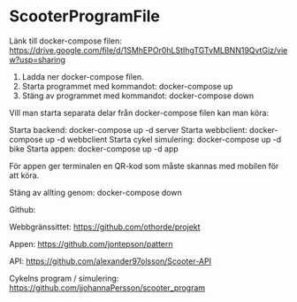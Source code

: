 # ScooterProgramFile
Länk till docker-compose filen: https://drive.google.com/file/d/1SMhEPOr0hLStIhgTGTvMLBNN19QvtGiz/view?usp=sharing

1. Ladda ner docker-compose filen.
2. Starta programmet med kommandot: docker-compose up
3. Stäng av programmet med kommandot: docker-compose down

Vill man starta separata delar från docker-compose filen kan man köra:

Starta backend: docker-compose up -d server
Starta webbclient: docker-compose up -d webbclient
Starta cykel simulering: docker-compose up -d bike
Starta appen: docker-compose up -d app

För appen ger terminalen en QR-kod som måste skannas med mobilen för att köra.

Stäng av allting genom: docker-compose down

Github:

Webbgränssittet:
https://github.com/othorde/projekt

Appen:
https://github.com/jontepson/pattern

API:
https://github.com/alexander97olsson/Scooter-API

Cykelns program / simulering:
https://github.com/jjohannaPersson/scooter_program
